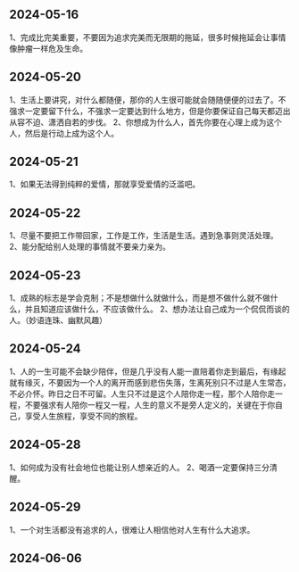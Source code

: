 ## 2024-05-16
1、完成比完美重要，不要因为追求完美而无限期的拖延，很多时候拖延会让事情像肿瘤一样危及生命。


## 2024-05-20
1、生活上要讲究，对什么都随便，那你的人生很可能就会随随便便的过去了。不强求一定要留下什么，不强求一定要达到什么地方，但是你要保证自己每天都迈出从容不迫、潇洒自若的步伐。
2、你想成为什么人，首先你要在心理上成为这个人，然后是行动上成为这个人。

## 2024-05-21
1、如果无法得到纯粹的爱情，那就享受爱情的泛滥吧。

## 2024-05-22
1、尽量不要把工作带回家，工作是工作，生活是生活。遇到急事则灵活处理。
2、能分配给别人处理的事情就不要亲力亲为。

## 2024-05-23
1、成熟的标志是学会克制；不是想做什么就做什么，而是想不做什么就不做什么，并且知道应该做什么，不应该做什么。
2、想办法让自己成为一个侃侃而谈的人。（妙语连珠、幽默风趣）

## 2024-05-24
1、人的一生可能不会缺少陪伴，但是几乎没有人能一直陪着你走到最后，有缘起就有缘灭，不要因为一个人的离开而感到悲伤失落，生离死别只不过是人生常态，不必介怀。昨日之日不可留。人生只不过是这个人陪你走一程，那个人陪你走一程，不要强求有人陪你一程又一程，人生的意义不是旁人定义的，关键在于你自己，享受人生旅程，享受不同的旅程。

## 2024-05-28
1、如何成为没有社会地位也能让别人想亲近的人。
2、喝酒一定要保持三分清醒。

## 2024-05-29
1、一个对生活都没有追求的人，很难让人相信他对人生有什么大追求。

## 2024-06-06
